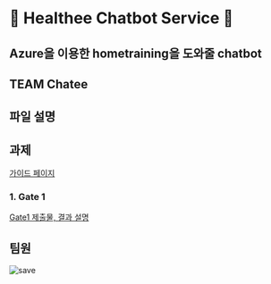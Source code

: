 # :speech_balloon: Healthee Chatbot Service :runner:

## Azure을 이용한 hometraining을 도와줄 chatbot 

## TEAM Chatee

## 파일 설명


## 과제
[가이드 페이지](https://blog.naver.com/formktmkt/221994807603)

### 1. Gate 1

[Gate1 제출물, 결과 설명](https://github.com/yjo5252/chatee/blob/master/Gate1/Gate1.md)


## 팀원 

![save](https://user-images.githubusercontent.com/41981471/86508101-52734500-be18-11ea-90e0-92df415e79d2.JPG)


